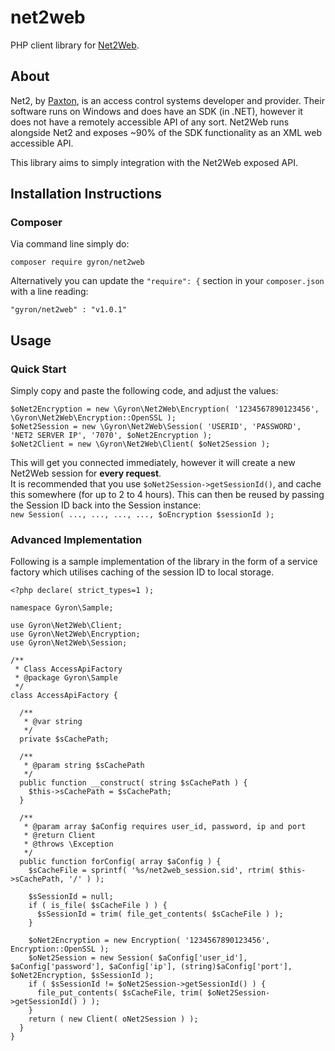 # net2web
PHP client library for [Net2Web](http://akostyra.net/index.php/net2web.html).

## About
Net2, by [Paxton](https://www.paxton.co.uk), is an access control systems developer and provider. Their software runs on Windows and does have an SDK (in .NET), however it does not have a remotely accessible API of any sort. Net2Web runs alongside Net2 and exposes ~90% of the SDK functionality as an XML web accessible API.

This library aims to simply integration with the Net2Web exposed API.

## Installation Instructions
### Composer
Via command line simply do:  
```
composer require gyron/net2web
```

Alternatively you can update the `"require": {` section in your `composer.json` with a line reading:
```
"gyron/net2web" : "v1.0.1"
```

## Usage
### Quick Start
Simply copy and paste the following code, and adjust the values:
```
$oNet2Encryption = new \Gyron\Net2Web\Encryption( '1234567890123456', \Gyron\Net2Web\Encryption::OpenSSL );
$oNet2Session = new \Gyron\Net2Web\Session( 'USERID', 'PASSWORD', 'NET2 SERVER IP', '7070', $oNet2Encryption );
$oNet2Client = new \Gyron\Net2Web\Client( $oNet2Session );
```
  
This will get you connected immediately, however it will create a new Net2Web session for **every request**.  
It is recommended that you use `$oNet2Session->getSessionId()`, and cache this somewhere (for up to 2 to 4 hours). This can then be reused by passing the Session ID back into the Session instance:  
`new Session( ..., ..., ..., ..., $oEncryption $sessionId );`

### Advanced Implementation
Following is a sample implementation of the library in the form of a service factory which utilises caching of the session ID to local storage.
```
<?php declare( strict_types=1 );

namespace Gyron\Sample;

use Gyron\Net2Web\Client;
use Gyron\Net2Web\Encryption;
use Gyron\Net2Web\Session;

/**
 * Class AccessApiFactory
 * @package Gyron\Sample
 */
class AccessApiFactory {

  /**
   * @var string
   */
  private $sCachePath;

  /**
   * @param string $sCachePath
   */
  public function __construct( string $sCachePath ) {
    $this->sCachePath = $sCachePath;
  }

  /**
   * @param array $aConfig requires user_id, password, ip and port
   * @return Client
   * @throws \Exception
   */
  public function forConfig( array $aConfig ) {
    $sCacheFile = sprintf( '%s/net2web_session.sid', rtrim( $this->sCachePath, '/' ) );

    $sSessionId = null;
    if ( is_file( $sCacheFile ) ) {
      $sSessionId = trim( file_get_contents( $sCacheFile ) );
    }
        
    $oNet2Encryption = new Encryption( '1234567890123456', Encryption::OpenSSL );
    $oNet2Session = new Session( $aConfig['user_id'], $aConfig['password'], $aConfig['ip'], (string)$aConfig['port'], $oNet2Encryption, $sSessionId );
    if ( $sSessionId != $oNet2Session->getSessionId() ) {
      file_put_contents( $sCacheFile, trim( $oNet2Session->getSessionId() ) );
    }
    return ( new Client( oNet2Session ) );
  }
}
```
